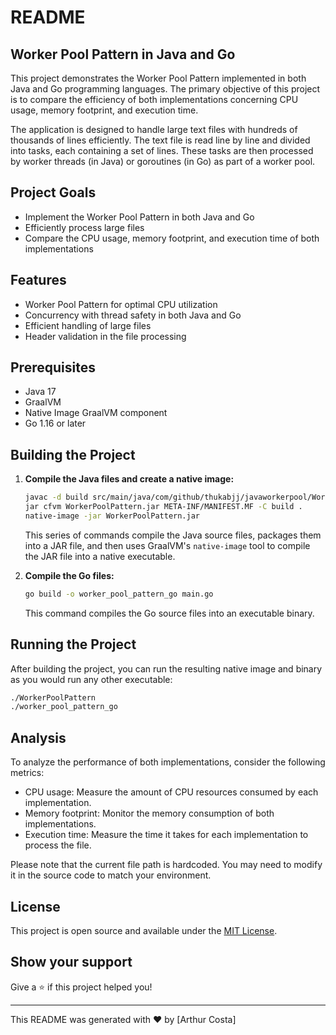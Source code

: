# README

## Worker Pool Pattern in Java and Go

This project demonstrates the Worker Pool Pattern implemented in both Java and Go programming languages. The primary objective of this project is to compare the efficiency of both implementations concerning CPU usage, memory footprint, and execution time.

The application is designed to handle large text files with hundreds of thousands of lines efficiently. The text file is read line by line and divided into tasks, each containing a set of lines. These tasks are then processed by worker threads (in Java) or goroutines (in Go) as part of a worker pool.

## Project Goals

- Implement the Worker Pool Pattern in both Java and Go
- Efficiently process large files
- Compare the CPU usage, memory footprint, and execution time of both implementations

## Features

- Worker Pool Pattern for optimal CPU utilization
- Concurrency with thread safety in both Java and Go
- Efficient handling of large files
- Header validation in the file processing

## Prerequisites

- Java 17
- GraalVM
- Native Image GraalVM component
- Go 1.16 or later

## Building the Project

1. **Compile the Java files and create a native image:**

    ```bash
    javac -d build src/main/java/com/github/thukabjj/javaworkerpool/WorkerPoolPattern.java
    jar cfvm WorkerPoolPattern.jar META-INF/MANIFEST.MF -C build .
    native-image -jar WorkerPoolPattern.jar
    ```

    This series of commands compile the Java source files, packages them into a JAR file, and then uses GraalVM's `native-image` tool to compile the JAR file into a native executable.

2. **Compile the Go files:**

    ```bash
    go build -o worker_pool_pattern_go main.go
    ```

    This command compiles the Go source files into an executable binary.

## Running the Project

After building the project, you can run the resulting native image and binary as you would run any other executable:

```bash
./WorkerPoolPattern
./worker_pool_pattern_go
```

## Analysis

To analyze the performance of both implementations, consider the following metrics:

- CPU usage: Measure the amount of CPU resources consumed by each implementation.
- Memory footprint: Monitor the memory consumption of both implementations.
- Execution time: Measure the time it takes for each implementation to process the file.

Please note that the current file path is hardcoded. You may need to modify it in the source code to match your environment.

## License

This project is open source and available under the [MIT License](LICENSE).


## Show your support

Give a ⭐️ if this project helped you!

----
This README was generated with ❤️ by [Arthur Costa]